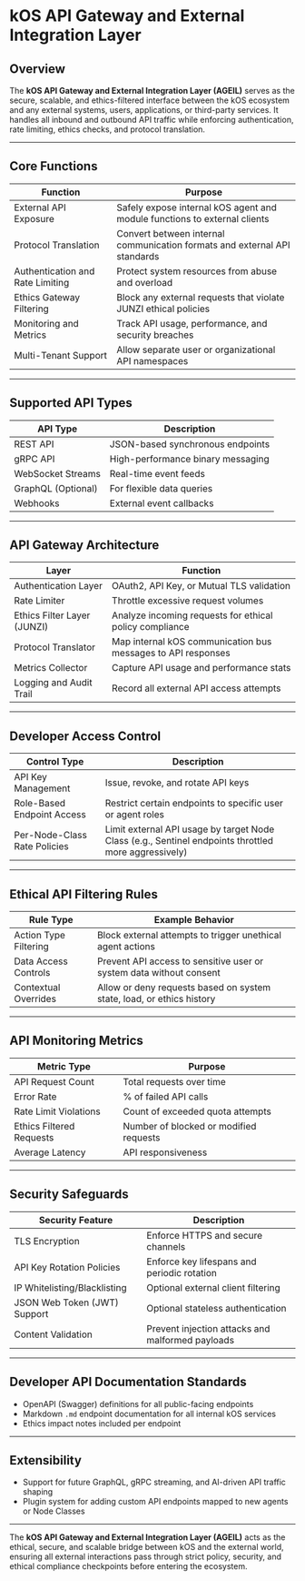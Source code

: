 # kOS API Gateway and External Integration Layer

## Overview
The **kOS API Gateway and External Integration Layer (AGEIL)** serves as the secure, scalable, and ethics-filtered interface between the kOS ecosystem and any external systems, users, applications, or third-party services. It handles all inbound and outbound API traffic while enforcing authentication, rate limiting, ethics checks, and protocol translation.

---

## Core Functions

| Function                  | Purpose                                          |
|------------------------ |---------------------------------------------- |
| External API Exposure     | Safely expose internal kOS agent and module functions to external clients |
| Protocol Translation      | Convert between internal communication formats and external API standards |
| Authentication and Rate Limiting | Protect system resources from abuse and overload |
| Ethics Gateway Filtering  | Block any external requests that violate JUNZI ethical policies |
| Monitoring and Metrics    | Track API usage, performance, and security breaches |
| Multi-Tenant Support      | Allow separate user or organizational API namespaces |

---

## Supported API Types

| API Type                 | Description                            |
|---------------------- |------------------------------------ |
| REST API               | JSON-based synchronous endpoints     |
| gRPC API               | High-performance binary messaging    |
| WebSocket Streams      | Real-time event feeds                |
| GraphQL (Optional)     | For flexible data queries            |
| Webhooks               | External event callbacks             |

---

## API Gateway Architecture

| Layer                    | Function                                      |
|---------------------- |------------------------------------------- |
| Authentication Layer    | OAuth2, API Key, or Mutual TLS validation  |
| Rate Limiter            | Throttle excessive request volumes         |
| Ethics Filter Layer (JUNZI) | Analyze incoming requests for ethical policy compliance |
| Protocol Translator      | Map internal kOS communication bus messages to API responses |
| Metrics Collector        | Capture API usage and performance stats   |
| Logging and Audit Trail  | Record all external API access attempts   |

---

## Developer Access Control

| Control Type            | Description                                 |
|--------------------- |---------------------------------------- |
| API Key Management      | Issue, revoke, and rotate API keys         |
| Role-Based Endpoint Access | Restrict certain endpoints to specific user or agent roles |
| Per-Node-Class Rate Policies | Limit external API usage by target Node Class (e.g., Sentinel endpoints throttled more aggressively) |

---

## Ethical API Filtering Rules

| Rule Type               | Example Behavior                           |
|--------------------- |-------------------------------------- |
| Action Type Filtering   | Block external attempts to trigger unethical agent actions |
| Data Access Controls    | Prevent API access to sensitive user or system data without consent |
| Contextual Overrides    | Allow or deny requests based on system state, load, or ethics history |

---

## API Monitoring Metrics

| Metric Type              | Purpose                                    |
|---------------------- |---------------------------------------- |
| API Request Count        | Total requests over time                 |
| Error Rate               | % of failed API calls                    |
| Rate Limit Violations    | Count of exceeded quota attempts         |
| Ethics Filtered Requests | Number of blocked or modified requests   |
| Average Latency          | API responsiveness                      |

---

## Security Safeguards

| Security Feature        | Description                                  |
|--------------------- |---------------------------------------- |
| TLS Encryption          | Enforce HTTPS and secure channels         |
| API Key Rotation Policies | Enforce key lifespans and periodic rotation |
| IP Whitelisting/Blacklisting | Optional external client filtering         |
| JSON Web Token (JWT) Support | Optional stateless authentication         |
| Content Validation      | Prevent injection attacks and malformed payloads |

---

## Developer API Documentation Standards

- OpenAPI (Swagger) definitions for all public-facing endpoints
- Markdown `.md` endpoint documentation for all internal kOS services
- Ethics impact notes included per endpoint

---

## Extensibility

- Support for future GraphQL, gRPC streaming, and AI-driven API traffic shaping
- Plugin system for adding custom API endpoints mapped to new agents or Node Classes

---

The **kOS API Gateway and External Integration Layer (AGEIL)** acts as the ethical, secure, and scalable bridge between kOS and the external world, ensuring all external interactions pass through strict policy, security, and ethical compliance checkpoints before entering the ecosystem.

